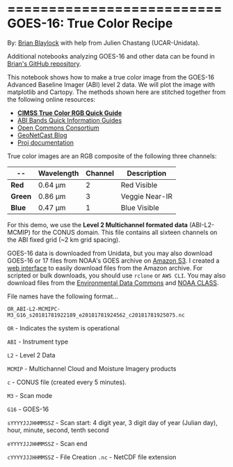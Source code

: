 


==========================
GOES-16: True Color Recipe
==========================
By: [Brian Blaylock](http://home.chpc.utah.edu/~u0553130/Brian_Blaylock/home.html)
with help from Julien Chastang (UCAR-Unidata).

Additional notebooks analyzing GOES-16 and other data can be found in [Brian's
GitHub repository](https://github.com/blaylockbk/pyBKB_v3/).

This notebook shows how to make a true color image from the GOES-16
Advanced Baseline Imager (ABI) level 2 data. We will plot the image with
matplotlib and Cartopy. The methods shown here are stitched together from the
following online resources:


- [**CIMSS True Color RGB Quick Guide**](http://cimss.ssec.wisc.edu/goes/OCLOFactSheetPDFs/ABIQuickGuide_CIMSSRGB_v2.pdf)
- [ABI Bands Quick Information Guides](https://www.goes-r.gov/education/ABI-bands-quick-info.html)
- [Open Commons Consortium](http://edc.occ-data.org/goes16/python/)
- [GeoNetCast Blog](https://geonetcast.wordpress.com/2017/07/25/geonetclass-manipulating-goes-16-data-with-python-part-vi/)
- [Proj documentation](https://proj4.org/operations/projections/geos.html?highlight=geostationary)

True color images are an RGB composite of the following three channels:

|        --| Wavelength   | Channel | Description   |
|----------|--------------|---------|---------------|
| **Red**  | 0.64 &#181;m |    2    | Red Visible   |
| **Green**| 0.86 &#181;m |    3    | Veggie Near-IR|
| **Blue** | 0.47 &#181;m |    1    | Blue Visible  |

For this demo, we use the **Level 2 Multichannel formated data** (ABI-L2-MCMIP)
for the CONUS domain. This file contains all sixteen channels on the ABI fixed
grid (~2 km grid spacing).

GOES-16 data is downloaded from Unidata, but you may also
download GOES-16 or 17 files from NOAA's GOES archive on [Amazon S3](https://aws.amazon.com/public-datasets/goes/).
I created a [web interface](http://home.chpc.utah.edu/~u0553130/Brian_Blaylock/cgi-bin/goes16_download.cgi?source=aws&satellite=noaa-goes16&domain=C&product=ABI-L2-MCMIP)
to easily download files from the Amazon archive. For scripted or bulk
downloads, you should use `rclone` or `AWS CLI`. You may also download files
from the [Environmental Data Commons](http://edc.occ-data.org/goes16/getdata/)
and [NOAA
CLASS](https://www.avl.class.noaa.gov/saa/products/search?sub_id=0&datatype_family=GRABIPRD&submit.x=25&submit.y=9).

File names have the following format...

`OR_ABI-L2-MCMIPC-M3_G16_s20181781922189_e20181781924562_c20181781925075.nc`

`OR`     - Indicates the system is operational

`ABI`    - Instrument type

`L2`     - Level 2 Data

`MCMIP`  - Multichannel Cloud and Moisture Imagery products

`c`      - CONUS file (created every 5 minutes).

`M3`     - Scan mode

`G16`    - GOES-16

`sYYYYJJJHHMMSSZ` - Scan start: 4 digit year, 3 digit day of year (Julian day), hour, minute, second, tenth second

`eYYYYJJJHHMMSSZ` - Scan end

`cYYYYJJJHHMMSSZ` - File Creation
`.nc`    - NetCDF file extension

